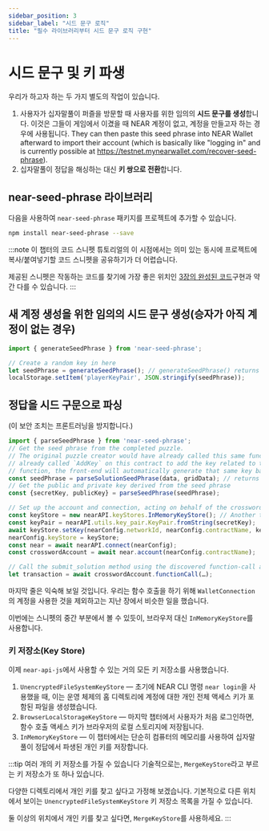 ```yaml
---
sidebar_position: 3
sidebar_label: "시드 문구 로직"
title: "필수 라이브러리부터 시드 문구 로직 구현"
---
```


# 시드 문구 및 키 파생

우리가 하고자 하는 두 가지 별도의 작업이 있습니다.

1. 사용자가 십자말풀이 퍼즐을 방문할 때 사용자를 위한 임의의 **시드 문구를 생성**합니다. 이것은 그들이 게임에서 이겼을 때 NEAR 계정이 없고, 계정을 만들고자 하는 경우에 사용됩니다. They can then paste this seed phrase into NEAR Wallet afterward to import their account (which is basically like "logging in" and is currently possible at https://testnet.mynearwallet.com/recover-seed-phrase).
2. 십자말풀이 정답을 해싱하는 대신 **키 쌍으로 전환**합니다.

## near-seed-phrase 라이브러리

다음을 사용하여 `near-seed-phrase` 패키지를 프로젝트에 추가할 수 있습니다.

```bash
npm install near-seed-phrase --save
```

:::note 이 챕터의 코드 스니펫 튜토리얼의 이 시점에서는 의미 있는 동시에 프로젝트에 복사/붙여넣기할 코드 스니펫을 공유하기가 더 어렵습니다.

제공된 스니펫은 작동하는 코드를 찾기에 가장 좋은 위치인 [3장의 완성된 코드](https://github.com/near-examples/crossword-tutorial-chapter-3)구현과 약간 다를 수 있습니다. :::

## 새 계정 생성을 위한 임의의 시드 문구 생성(승자가 아직 계정이 없는 경우)

```js
import { generateSeedPhrase } from 'near-seed-phrase';

// Create a random key in here
let seedPhrase = generateSeedPhrase(); // generateSeedPhrase() returns an object {seedPhrase, publicKey, secretKey}
localStorage.setItem('playerKeyPair', JSON.stringify(seedPhrase));
```

## 정답을 시드 구문으로 파싱

(이 보안 조치는 프론트러닝을 방지합니다.)

```js
import { parseSeedPhrase } from 'near-seed-phrase';
// Get the seed phrase from the completed puzzle.
// The original puzzle creator would have already called this same function with the same inputs and would have
// already called `AddKey` on this contract to add the key related to this seed phrase. Here, using this deterministic
// function, the front-end will automatically generate that same key based on the inputs from the winner.
const seedPhrase = parseSolutionSeedPhrase(data, gridData); // returns a string of space-separated words
// Get the public and private key derived from the seed phrase
const {secretKey, publicKey} = parseSeedPhrase(seedPhrase);

// Set up the account and connection, acting on behalf of the crossword account
const keyStore = new nearAPI.keyStores.InMemoryKeyStore(); // Another type of key
const keyPair = nearAPI.utils.key_pair.KeyPair.fromString(secretKey);
await keyStore.setKey(nearConfig.networkId, nearConfig.contractName, keyPair);
nearConfig.keyStore = keyStore;
const near = await nearAPI.connect(nearConfig);
const crosswordAccount = await near.account(nearConfig.contractName);

// Call the submit_solution method using the discovered function-call access key
let transaction = await crosswordAccount.functionCall(…);
```

마지막 줄은 익숙해 보일 것입니다. 우리는 함수 호출을 하기 위해 `WalletConnection`의 계정을 사용한 것을 제외하고는 지난 장에서 비슷한 일을 했습니다.

이번에는 스니펫의 중간 부분에서 볼 수 있듯이, 브라우저 대신 `InMemoryKeyStore`를 사용합니다.

### 키 저장소(Key Store)

이제 `near-api-js`에서 사용할 수 있는 거의 모든 키 저장소를 사용했습니다.

1. `UnencryptedFileSystemKeyStore` — 초기에 NEAR CLI 명령 `near login`을 사용했을 때, 이는 운영 체제의 홈 디렉토리에 계정에 대한 개인 전체 액세스 키가 포함된 파일을 생성했습니다.
2. `BrowserLocalStorageKeyStore` — 마지막 챕터에서 사용자가 처음 로그인하면, 함수 호출 액세스 키가 브라우저의 로컬 스토리지에 저장됩니다.
3. `InMemoryKeyStore` — 이 챕터에서는 단순히 컴퓨터의 메모리를 사용하여 십자말풀이 정답에서 파생된 개인 키를 저장합니다.

:::tip 여러 개의 키 저장소를 가질 수 있습니다 기술적으로는, `MergeKeyStore`라고 부르는 키 저장소가 또 하나 있습니다.

다양한 디렉토리에서 개인 키를 찾고 싶다고 가정해 보겠습니다. 기본적으로 다른 위치에서 보이는 `UnencryptedFileSystemKeyStore` 키 저장소 목록을 가질 수 있습니다.

둘 이상의 위치에서 개인 키를 찾고 싶다면, `MergeKeyStore`를 사용하세요. :::
